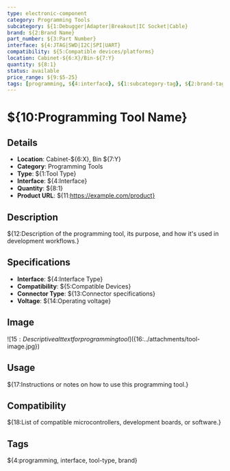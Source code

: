 ```yaml
---
type: electronic-component
category: Programming Tools
subcategory: ${1:Debugger|Adapter|Breakout|IC Socket|Cable}
brand: ${2:Brand Name}
part_number: ${3:Part Number}
interface: ${4:JTAG|SWD|I2C|SPI|UART}
compatibility: ${5:Compatible devices/platforms}
location: Cabinet-${6:X}/Bin-${7:Y}
quantity: ${8:1}
status: available
price_range: ${9:$5-25}
tags: [programming, ${4:interface}, ${1:subcategory-tag}, ${2:brand-tag}]
---
```


# ${10:Programming Tool Name}

## Details
- **Location**: Cabinet-${6:X}, Bin ${7:Y}
- **Category**: Programming Tools
- **Type**: ${1:Tool Type}
- **Interface**: ${4:Interface}
- **Quantity**: ${8:1}
- **Product URL**: ${11:https://example.com/product}

## Description
${12:Description of the programming tool, its purpose, and how it's used in development workflows.}

## Specifications
- **Interface**: ${4:Interface Type}
- **Compatibility**: ${5:Compatible Devices}
- **Connector Type**: ${13:Connector specifications}
- **Voltage**: ${14:Operating voltage}

## Image
![${15:Descriptive alt text for programming tool}](${16:../attachments/tool-image.jpg})

## Usage
${17:Instructions or notes on how to use this programming tool.}

## Compatibility
${18:List of compatible microcontrollers, development boards, or software.}

## Tags
${4:programming, interface, tool-type, brand}

